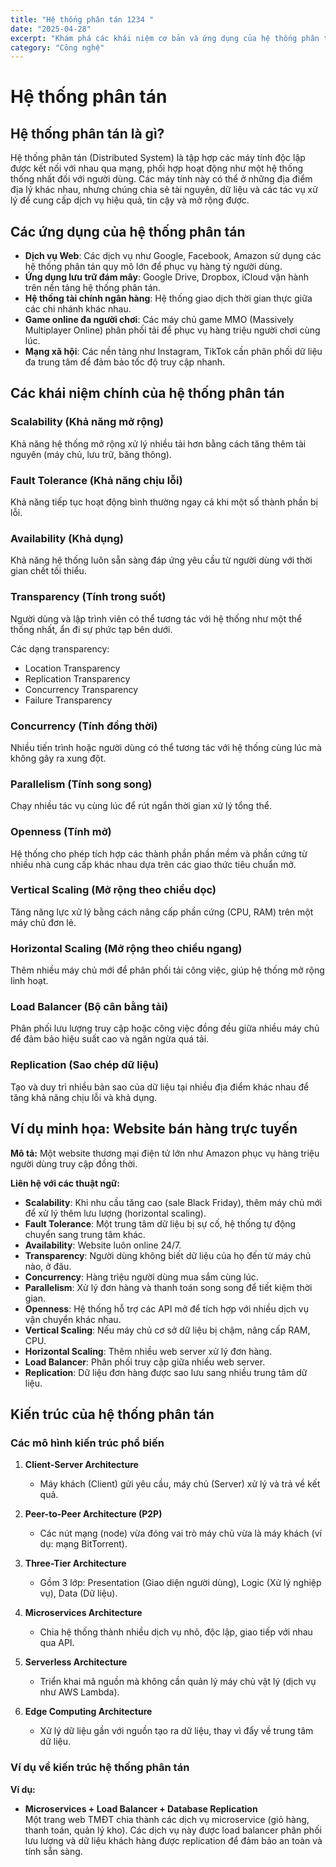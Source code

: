 ```yaml
---
title: "Hệ thống phân tán 1234 "
date: "2025-04-28"
excerpt: "Khám phá các khái niệm cơ bản và ứng dụng của hệ thống phân tán trong các dịch vụ hiện đại."
category: "Công nghệ"
---
```


# Hệ thống phân tán

## Hệ thống phân tán là gì?

Hệ thống phân tán (Distributed System) là tập hợp các máy tính độc lập được kết nối với nhau qua mạng, phối hợp hoạt động như một hệ thống thống nhất đối với người dùng. Các máy tính này có thể ở những địa điểm địa lý khác nhau, nhưng chúng chia sẻ tài nguyên, dữ liệu và các tác vụ xử lý để cung cấp dịch vụ hiệu quả, tin cậy và mở rộng được.

## Các ứng dụng của hệ thống phân tán

- **Dịch vụ Web**: Các dịch vụ như Google, Facebook, Amazon sử dụng các hệ thống phân tán quy mô lớn để phục vụ hàng tỷ người dùng.
- **Ứng dụng lưu trữ đám mây**: Google Drive, Dropbox, iCloud vận hành trên nền tảng hệ thống phân tán.
- **Hệ thống tài chính ngân hàng**: Hệ thống giao dịch thời gian thực giữa các chi nhánh khác nhau.
- **Game online đa người chơi**: Các máy chủ game MMO (Massively Multiplayer Online) phân phối tải để phục vụ hàng triệu người chơi cùng lúc.
- **Mạng xã hội**: Các nền tảng như Instagram, TikTok cần phân phối dữ liệu đa trung tâm để đảm bảo tốc độ truy cập nhanh.

## Các khái niệm chính của hệ thống phân tán

### Scalability (Khả năng mở rộng)

Khả năng hệ thống mở rộng xử lý nhiều tải hơn bằng cách tăng thêm tài nguyên (máy chủ, lưu trữ, băng thông).

### Fault Tolerance (Khả năng chịu lỗi)

Khả năng tiếp tục hoạt động bình thường ngay cả khi một số thành phần bị lỗi.

### Availability (Khả dụng)

Khả năng hệ thống luôn sẵn sàng đáp ứng yêu cầu từ người dùng với thời gian chết tối thiểu.

### Transparency (Tính trong suốt)

Người dùng và lập trình viên có thể tương tác với hệ thống như một thể thống nhất, ẩn đi sự phức tạp bên dưới.

Các dạng transparency:
- Location Transparency
- Replication Transparency
- Concurrency Transparency
- Failure Transparency

### Concurrency (Tính đồng thời)

Nhiều tiến trình hoặc người dùng có thể tương tác với hệ thống cùng lúc mà không gây ra xung đột.

### Parallelism (Tính song song)

Chạy nhiều tác vụ cùng lúc để rút ngắn thời gian xử lý tổng thể.

### Openness (Tính mở)

Hệ thống cho phép tích hợp các thành phần phần mềm và phần cứng từ nhiều nhà cung cấp khác nhau dựa trên các giao thức tiêu chuẩn mở.

### Vertical Scaling (Mở rộng theo chiều dọc)

Tăng năng lực xử lý bằng cách nâng cấp phần cứng (CPU, RAM) trên một máy chủ đơn lẻ.

### Horizontal Scaling (Mở rộng theo chiều ngang)

Thêm nhiều máy chủ mới để phân phối tải công việc, giúp hệ thống mở rộng linh hoạt.

### Load Balancer (Bộ cân bằng tải)

Phân phối lưu lượng truy cập hoặc công việc đồng đều giữa nhiều máy chủ để đảm bảo hiệu suất cao và ngăn ngừa quá tải.

### Replication (Sao chép dữ liệu)

Tạo và duy trì nhiều bản sao của dữ liệu tại nhiều địa điểm khác nhau để tăng khả năng chịu lỗi và khả dụng.

## Ví dụ minh họa: Website bán hàng trực tuyến

**Mô tả:** Một website thương mại điện tử lớn như Amazon phục vụ hàng triệu người dùng truy cập đồng thời.

**Liên hệ với các thuật ngữ:**
- **Scalability**: Khi nhu cầu tăng cao (sale Black Friday), thêm máy chủ mới để xử lý thêm lưu lượng (horizontal scaling).
- **Fault Tolerance**: Một trung tâm dữ liệu bị sự cố, hệ thống tự động chuyển sang trung tâm khác.
- **Availability**: Website luôn online 24/7.
- **Transparency**: Người dùng không biết dữ liệu của họ đến từ máy chủ nào, ở đâu.
- **Concurrency**: Hàng triệu người dùng mua sắm cùng lúc.
- **Parallelism**: Xử lý đơn hàng và thanh toán song song để tiết kiệm thời gian.
- **Openness**: Hệ thống hỗ trợ các API mở để tích hợp với nhiều dịch vụ vận chuyển khác nhau.
- **Vertical Scaling**: Nếu máy chủ cơ sở dữ liệu bị chậm, nâng cấp RAM, CPU.
- **Horizontal Scaling**: Thêm nhiều web server xử lý đơn hàng.
- **Load Balancer**: Phân phối truy cập giữa nhiều web server.
- **Replication**: Dữ liệu đơn hàng được sao lưu sang nhiều trung tâm dữ liệu.

## Kiến trúc của hệ thống phân tán

### Các mô hình kiến trúc phổ biến

1. **Client-Server Architecture**
   - Máy khách (Client) gửi yêu cầu, máy chủ (Server) xử lý và trả về kết quả.
   
2. **Peer-to-Peer Architecture (P2P)**
   - Các nút mạng (node) vừa đóng vai trò máy chủ vừa là máy khách (ví dụ: mạng BitTorrent).

3. **Three-Tier Architecture**
   - Gồm 3 lớp: Presentation (Giao diện người dùng), Logic (Xử lý nghiệp vụ), Data (Dữ liệu).

4. **Microservices Architecture**
   - Chia hệ thống thành nhiều dịch vụ nhỏ, độc lập, giao tiếp với nhau qua API.

5. **Serverless Architecture**
   - Triển khai mã nguồn mà không cần quản lý máy chủ vật lý (dịch vụ như AWS Lambda).

6. **Edge Computing Architecture**
   - Xử lý dữ liệu gần với nguồn tạo ra dữ liệu, thay vì đẩy về trung tâm dữ liệu.

### Ví dụ về kiến trúc hệ thống phân tán

**Ví dụ:**  
- **Microservices + Load Balancer + Database Replication**  
  Một trang web TMĐT chia thành các dịch vụ microservice (giỏ hàng, thanh toán, quản lý kho). Các dịch vụ này được load balancer phân phối lưu lượng và dữ liệu khách hàng được replication để đảm bảo an toàn và tính sẵn sàng.
